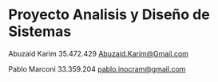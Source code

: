 Proyecto Analisis y Diseño de Sistemas
======================================

Abuzaid Karim 35.472.429 Abuzaid.Karim@Gmail.com



Pablo Marconi 33.359.204 pablo.inocram@gmail.com
